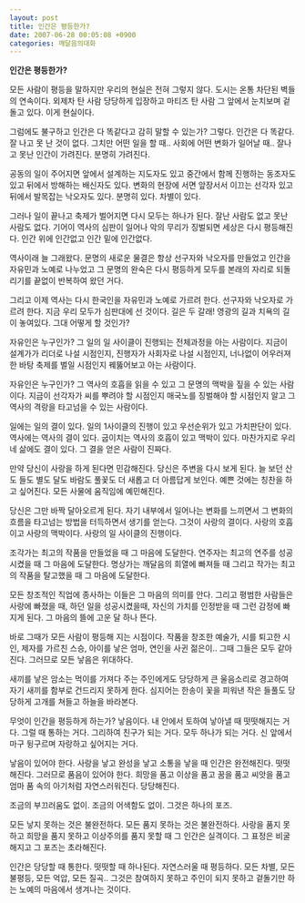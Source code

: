 ```yaml
---
layout: post
title: 인간은 평등한가?
date: 2007-06-28 00:05:08 +0900
categories: 깨달음의대화
---
```

**인간은 평등한가?**

모든 사람이 평등을 말하지만 우리의 현실은 전혀 그렇지 않다. 도시는 온통 차단된 벽들의 연속이다. 외제차 탄 사람 당당하게 입장하고 마티즈 탄 사람 그 앞에서 눈치보며 겉돌고 있다. 이게 현실이다. 

그럼에도 불구하고 인간은 다 똑같다고 감히 말할 수 있는가? 그렇다. 인간은 다 똑같다. 잘 나고 못 난 것이 없다. 그치만 어떤 일을 할 때.. 사회에 어떤 변화가 일어날 때.. 잘나고 못난 인간이 가려진다. 분명히 가려진다. 

공동의 일이 주어지면 앞에서 설계하는 지도자도 있고 중간에서 함께 진행하는 동조자도 있고 뒤에서 방해하는 배신자도 있다. 변화의 현장에 서면 앞장서서 이끄는 선각자 있고 뒤에서 발목잡는 낙오자도 있다. 분명히 있다. 차별이 있다. 

그러나 일이 끝나고 축제가 벌어지면 다시 모두는 하나가 된다. 잘난 사람도 없고 못난 사람도 없다. 기어이 역사의 심판이 일어나 악의 무리가 징벌되면 세상은 다시 평등해진다. 인간 위에 인간없고 인간 밑에 인간없다. 

역사이래 늘 그래왔다. 문명의 새로운 물결은 항상 선구자와 낙오자를 만들었고 인간을 자유민과 노예로 나누었고 그 문명의 완숙은 다시 평등하게 모두를 본래의 자리로 되돌리기를 끝없이 반복하여 왔던 거다. 

그리고 이제 역사는 다시 한국인을 자유민과 노예로 가르려 한다. 선구자와 낙오자로 가르려 한다. 지금 우리 모두가 심판대에 선 것이다. 길은 두 갈래! 영광의 길과 치욕의 길이 놓여있다. 그대 어떻게 할 것인가?

자유인은 누구인가? 그 일의 일 사이클이 진행되는 전체과정을 아는 사람이다. 지금이 설계가가 리더로 나설 시점인지, 진행자가 사회자로 나설 시점인지, 너나없이 어우러져 한 바탕 축제를 벌일 시점인지 꿰뚫어보고 아는 사람이다. 

자유인은 누구인가? 그 역사의 호흡을 읽을 수 있고 그 문명의 맥박을 짚을 수 있는 사람이다. 지금이 선각자가 씨를 뿌려야 할 시점인지 매국노를 징벌해야 할 시점인지 알고 그 역사의 격랑을 타고넘을 수 있는 사람이다. 

일에는 일의 결이 있다. 일의 1사이클의 진행이 있고 우선순위가 있고 가치판단이 있다. 역사에는 역사의 결이 있다. 굽이치는 역사의 호흡이 있고 맥박이 있다. 마찬가지로 우리네 삶에도 결이 있다. 그 결을 얻은 사람이 진짜다. 

만약 당신이 사랑을 하게 된다면 민감해진다. 당신은 주변을 다시 보게 된다. 늘 보던 산도 들도 별도 달도 바람도 풀꽃도 더 새롭고 더 아름답게 보인다. 예쁜 것에는 칭찬을 하고 싶어진다. 모든 사물에 움직임에 예민해진다. 

당신은 그만 바짝 달아오르게 된다. 자기 내부에서 일어나는 변화를 느끼면서 그 변화의 흐름을 타고넘는 방법을 터득하면서 생기를 얻는다. 그것이 사랑의 결이다. 사랑의 호흡이고 사랑의 맥박이다. 사랑의 일 사이클의 진행이다. 

조각가는 최고의 작품을 만들었을 때 그 마음에 도달한다. 연주자는 최고의 연주를 성공시켰을 때 그 마음에 도달한다. 명상가는 깨달음의 희열에 빠져들 때 그리고 작가는 최고의 작품을 탈고했을 때 그 마음에 도달한다. 

모든 창조적인 직업에 종사하는 이들은 그 마음의 의미를 안다. 그리고 평범한 사람들은 사랑에 빠졌을 때, 하던 일을 성공시켰을때, 자신의 가치를 인정받을 때 그런 감정에 빠지게 된다. 그 마음의 뜰에 고운 달 하나 뜬다. 

바로 그때가 모든 사람이 평등해 지는 시점이다. 작품을 창조한 예술가, 시를 퇴고한 시인, 제자를 가르친 스승, 아이를 낳은 엄마, 연인을 사귄 젊은이.. 그때 그들은 모두 같아진다. 그러므로 모든 낳음은 위대하다. 

새끼를 낳은 암소는 먹이를 가져다 주는 주인에게도 당당하게 큰 울음소리로 경고하여 자기 새끼를 함부로 건드리지 못하게 한다. 심지어는 한송이 꽃을 피워낸 작은 들풀도 당당하게 고개를 쳐들고 하늘을 바라본다. 

무엇이 인간을 평등하게 하는가? 낳음이다. 내 안에서 토하여 낳아낼 때 떳떳해지는 거다. 그럴 때 통하는 거다. 그리하여 친구가 되는 거다. 모두 하나가 되는 거다. 신 앞에서 마구 뒹구르며 자랑하고 싶어지는 거다. 

낳음이 있어야 한다. 사랑을 낳고 완성을 낳고 소통을 낳을 때 인간은 완전해진다. 떳떳해진다. 그러므로 품음이 있어야 한다. 희망을 품고 이상을 품고 꿈을 품고 씨앗을 품고 엄마 품 속의 아기처럼 자연스러워진다. 당당해진다. 

조금의 부끄러움도 없이. 조금의 어색함도 없이. 그것은 하나의 포즈.

모든 낳지 못하는 것은 불완전하다. 모든 품지 못하는 것은 불완전하다. 사랑을 품지 못하고 희망을 품지 못하고 이상주의를 품지 못할 때 그 인간은 실격이다. 그 표정은 비굴해지고 그 포즈는 초라해진다. 

인간은 당당할 때 통한다. 떳떳할 때 하나된다. 자연스러울 때 평등하다. 모든 차별, 모든 불평등, 모든 억압, 모든 질곡.. 그것은 참여하지 못하고 주인이 되지 못하고 겉돌기만 하는 노예의 마음에서 생겨나는 것이다.